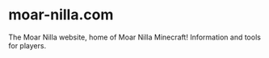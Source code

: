 # moar-nilla.com
The Moar Nilla website, home of Moar Nilla Minecraft! Information and tools for players.